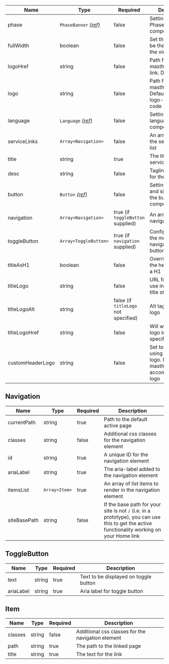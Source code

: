 | Name             | Type                                               | Required                             | Description                                                                              |
| ---------------- | -------------------------------------------------- | ------------------------------------ | ---------------------------------------------------------------------------------------- |
| phase            | `PhaseBanner` [_(ref)_](/components/phase-banner)  | false                                | Settings for the Phase banner component                                                  |
| fullWidth        | boolean                                            | false                                | Set the header to be the full width of the viewport                                      |
| logoHref         | string                                             | false                                | Path for the masthead logo link. Defaults to "/"                                         |
| logo             | string                                             | false                                | Path for the masthead logo. Defaults to "ons-logo-" + language code                      |
| language         | `Language` [_(ref)_](/patterns/language-selection) | false                                | Settings for the language selection component                                            |
| serviceLinks     | `Array<Navigation>`                                | false                                | An array to render the service links list                                                |
| title            | string                                             | true                                 | The title for the service                                                                |
| desc             | string                                             | false                                | Tagline/description for the service                                                      |
| button           | `Button` [_(ref)_](/components/button)             | false                                | Settings for save and sign out using the button component                                |
| navigation       | `Array<Navigation>`                                | true (if `toggleButton` supplied)    | An array of all navigation links                                                         |
| toggleButton     | `Array<ToggleButton>`                              | true (if `navigation` supplied)      | Configuration for the mobile navigation toggle button                                    |
| titleAsH1        | boolean                                            | false                                | Override to render the header title as a H1                                              |
| titleLogo        | string                                             | false                                | URL for image to use instead of a title string                                           |
| titleLogoAlt     | string                                             | false (if `titleLogo` not specified) | Alt tag for the title logo                                                               |
| titleLogoHref    | string                                             | false                                | Will wrap the title logo in a link to the specified URL                                  |
| customHeaderLogo | string                                             | false                                | Set to 'nisra' if using the nisra logo. Makes the masthead taller to accomodate the logo |

## Navigation

| Name         | Type          | Required | Description                                                                                                                                 |
| ------------ | ------------- | -------- | ------------------------------------------------------------------------------------------------------------------------------------------- |
| currentPath  | string        | true     | Path to the default active page                                                                                                             |
| classes      | string        | false    | Additional css classes for the navigation element                                                                                           |
| id           | string        | true     | A unique ID for the navigation element                                                                                                      |
| ariaLabel    | string        | true     | The aria-label added to the navigation element                                                                                              |
| itemsList    | `Array<Item>` | true     | An array of list items to render in the navigation element                                                                                  |
| siteBasePath | string        | false    | If the base path for your site is not `/` (i.e. in a prototype), you can use this to get the active functionality working on your Home link |

## ToggleButton

| Name      | Type   | Required | Description                           |
| --------- | ------ | -------- | ------------------------------------- |
| text      | string | true     | Text to be displayed on toggle button |
| ariaLabel | string | true     | Aria label for toggle button          |

## Item

| Name    | Type   | Required | Description                                       |
| ------- | ------ | -------- | ------------------------------------------------- |
| classes | string | false    | Additional css classes for the navigation element |
| path    | string | true     | The path to the linked page                       |
| title   | string | true     | The text for the link                             |

